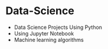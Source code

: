 # Data-Science
- Data Science Projects Using Python
- Using Jupyter Notebook
- Machine learning algorithms
